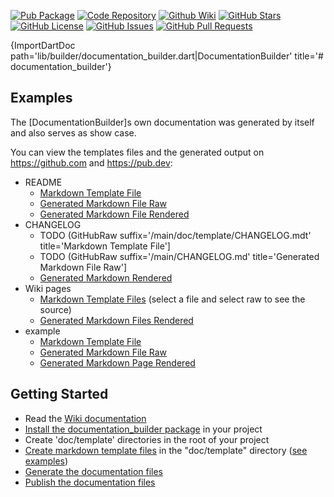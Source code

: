 [//]: # (This file was generated from: doc/template/README.mdt using the documentation_builder package on: 2022-02-09 10:56:12.783495.)
[![Pub Package](https://img.shields.io/pub/v/documentation_builder)](https://pub.dev/packages/documentation_builder)
[![Code Repository](https://img.shields.io/badge/repository-git%20hub-informational)](https://github.com/domain-centric/documentation_builder)
[![Github Wiki](https://img.shields.io/badge/documentation-wiki-informational)](https://github.com/domain-centric/documentation_builder/wiki)
[![GitHub Stars](https://img.shields.io/github/stars/domain-centric/documentation_builder)](https://github.com/domain-centric/documentation_builder/stargazers)
[![GitHub License](https://img.shields.io/badge/license-MIT-informational)](https://github.com/domain-centric/documentation_builder/blob/main/LICENSE)
[![GitHub Issues](https://img.shields.io/github/issues/domain-centric/documentation_builder)](https://github.com/domain-centric/documentation_builder/issues)
[![GitHub Pull Requests](https://img.shields.io/github/issues-pr/domain-centric/documentation_builder)](https://github.com/domain-centric/documentation_builder/pulls)

{ImportDartDoc path='lib/builder/documentation_builder.dart|DocumentationBuilder' title='# documentation_builder'}

<a id='examples'></a>
## Examples
The [DocumentationBuilder]s own documentation was generated by itself and also serves as show case.

You can view the templates files and the generated output on https://github.com and https://pub.dev:

- README
  - [Markdown Template File](https://raw.githubusercontent.com/domain-centric/documentation_builder/main/doc/template/README.mdt)
  - [Generated Markdown File Raw](https://raw.githubusercontent.com/domain-centric/documentation_builder/main/README.md)
  - [Generated Markdown File Rendered](https://pub.dev/packages/documentation_builder)
- CHANGELOG
  - TODO (GitHubRaw suffix='/main/doc/template/CHANGELOG.mdt' title='Markdown Template File']
  - TODO (GitHubRaw suffix='/main/CHANGELOG.md' title='Generated Markdown File Raw']
  - [Generated Markdown Rendered](https://pub.dev/packages/documentation_builder/versions)
- Wiki pages
  - [Markdown Template Files](https://github.com/domain-centric/documentation_builder/tree/main/doc/template) (select a file and select raw to see the source)
  - [Generated Markdown Files Rendered](https://github.com/domain-centric/documentation_builder/wiki)
- example
  - [Markdown Template File](https://raw.githubusercontent.com/domain-centric/documentation_builder/main/doc/template/example.mdt)
  - [Generated Markdown File Raw](https://raw.githubusercontent.com/domain-centric/documentation_builder/main/example/example.md)
  - [Generated Markdown Page Rendered](https://pub.dev/packages/documentation_builder/example)

<a id='getting-started'></a>
## Getting Started
- Read the [Wiki documentation](https://github.com/domain-centric/documentation_builder/wiki)
- [Install the documentation_builder package](https://pub.dev/packages/documentation_builder/install) in your project
- Create 'doc/template' directories in the root of your project
- [Create markdown template files](https://github.com/domain-centric/documentation_builder/wiki/03-Markdown-Template-Files) in the "doc/template" directory ([see examples](https://github.com/domain-centric/documentation_builder/wiki/09-Examples))
- [Generate the documentation files](https://github.com/domain-centric/documentation_builder/wiki/07-Generating-Documentation-Files)
- [Publish the documentation files](https://github.com/domain-centric/documentation_builder/wiki/08-Publishing-Documentation-Files)